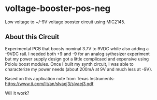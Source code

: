 # voltage-booster-pos-neg
Low voltage to +/-9V voltage booster circuit using MIC2145.


## About this Circuit
Experimental PCB that boosts nominal 3.7V to 9VDC while also adding
a -9VDC rail.  I needed both +9 and -9 for an analog sythesizer experiment
but my power supply design got a little complicaed and expensive using
Pololu boost modules.  Once I built my synth circuit, I was able to characterize
my power needs (about 200mA at 9V and much less at -9V).

Based on this application note from Texas Instruments:
https://www.ti.com/lit/an/slvaej3/slvaej3.pdf

Will it work?
